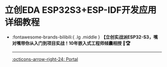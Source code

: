# 立创EDA ESP32S3+ESP-IDF开发应用详细教程

<div class="grid cards" markdown>

-   :fontawesome-brands-bilibili:{ .lg .middle } __【立创实战派ESP32-S3，嘴对嘴带你从入门到项目实战！10年嵌入式工程师倾囊相授 🎯🏆__

    ---

    [:octicons-arrow-right-24: <a href="https://www.bilibili.com/video/BV1vTCUYyETZ/?spm_id_from=333.788.recommend_more_video.1&vd_source=5a427660f0337fedc22d4803661d493f" target="_blank"> Portal </a>](#)

</div>